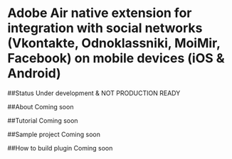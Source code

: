 Adobe Air native extension for integration with social networks (Vkontakte, Odnoklassniki, MoiMir, Facebook) on mobile devices (iOS &amp; Android)
====================

##Status
Under development & NOT PRODUCTION READY

##About
Coming soon

##Tutorial
Coming soon

##Sample project
Coming soon

##How to build plugin
Coming soon